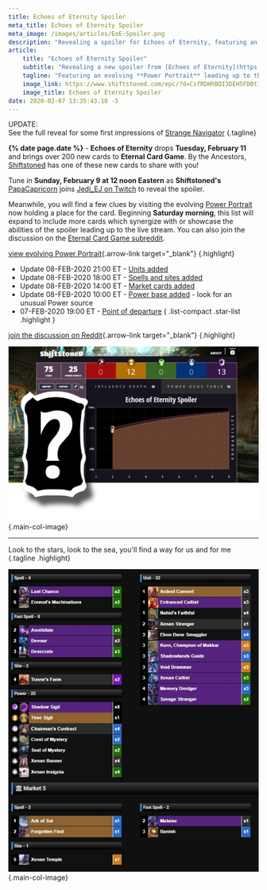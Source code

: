 ```yaml
---
title: Echoes of Eternity Spoiler
meta_title: Echoes of Eternity Spoiler
meta_image: /images/articles/EoE-Spoiler.png
description: "Revealing a spoiler for Echoes of Eternity, featuring an evolving decklist."
article:
    title: "Echoes of Eternity Spoiler"
    subtitle: "Revealing a new spoiler from [Echoes of Eternity](https://www.direwolfdigital.com/news/new-set-echoes-of-eternity/), the upcoming expansion for [Eternal Card Game](https://www.direwolfdigital.com/eternal/)"
    tagline: "Featuring an evolving **Power Portrait** leading up to the stream"
    image_link: https://www.shiftstoned.com/epc/?d=CsfRDHhBDI3DEH5FDBtICBlIBC7HDtfREF9GDvfKDB4IDE-GDBkQDC_ECChFCHkKCImFIB5HBB_BEEvICEqICA9BECpGEH4FEJBCAABHiBBCoBBHgEBCvGBFgH&t=Echoes%20of%20Eternity%20Spoiler
    image_title: Echoes of Eternity Spoiler
date: 2020-02-07 13:35:43.10 -5
---
```

UPDATE:\
See the full reveal for some first impressions of [Strange Navigator](StrangeNavigator.html) {.tagline}

**{% date page.date %}** - **Echoes of Eternity** drops **Tuesday, February 11** and brings over 200 new cards to **Eternal Card Game**. By the Ancestors, [Shiftstoned][] has one of these new cards to share with you!

  [Shiftstoned]: https://www.shiftstoned.com/

Tune in **Sunday, February 9 at 12 noon Eastern** as **Shiftstoned's** [PapaCapricorn][] joins [Jedi_EJ on Twitch][] to reveal the spoiler.

  [PapaCapricorn]: https://twitter.com/PapaCapricorn
  [Jedi_EJ on Twitch]: https://www.twitch.tv/jedi_ej

Meanwhile, you will find a few clues by visiting the evolving [Power Portrait][epc-spoiler] now holding a place for the card. Beginning **Saturday morning**, this list will expand to include more cards which synergize with or showcase the abilities of the spoiler leading up to the live stream. You can also join the discussion on the [Eternal Card Game subreddit][].

  [epc-spoiler]: https://www.shiftstoned.com/epc/?d=CsfRDHhBDI3DEH5FDBtICBlIBC7HDtfREF9GDvfKDB4IDE-GDBkQDC_ECChFCHkKCImFIB5HBB_BEEvICEqICA9BECpGEH4FEJBCAABHiBBCoBBHgEBCvGBFgH&t=Echoes%20of%20Eternity%20Spoiler "Power Portrait"
  [Eternal Card Game subreddit]: https://www.reddit.com/r/EternalCardGame/comments/f0sujj/echoes_of_eternity_spoiler_reveal_tomorrow_29_on/ "Reddit"

[view evolving Power Portrait][epc-spoiler]{.arrow-link target="_blank"}
{.highlight}

* Update 08-FEB-2020 21:00 ET - [Units added][epc-spoiler]
* Update 08-FEB-2020 18:00 ET -  [Spells and sites added](https://www.shiftstoned.com/epc/?d=IB5HBB_BEEvICEqICA9BECpGEH4FEJBgBJCCsfRCImFDBtICBlIDtfRCHkKCAABHiBBCoBBHgEBCvGBFgH&t=Echoes%20of%20Eternity%20Spoiler)
* Update 08-FEB-2020 14:00 ET - [Market cards added](https://www.shiftstoned.com/epc/?d=IB5HBB_BEEvICEqICA9BECpGEH4FEJBuBJCCAABHiBBCoBBHgEBCvGBFgH&t=Echoes%20of%20Eternity%20Spoiler)
* Update 08-FEB-2020 10:00 ET - [Power base added](https://www.shiftstoned.com/epc/?d=IB5HBB_BEEvICEqICA9BECpGEH4FEJBuBJC&t=Echoes%20of%20Eternity%20Spoiler) - look for an unusual Power source
* 07-FEB-2020 19:00 ET - [Point of departure](https://www.shiftstoned.com/epc/?d=EJBuBJCMB_BNB5H&t=Echoes%20of%20Eternity%20Spoiler)
{ .list-compact .star-list .highlight }

[join the discussion on Reddit](https://www.reddit.com/r/EternalCardGame/comments/f0sujj/echoes_of_eternity_spoiler_reveal_tomorrow_29_on/){.arrow-link target="_blank"}
{.highlight}

[![Graphic](/images/articles/EoE-Spoiler.png "Echoes of Eternity Spoiler")][epc-spoiler]
{.main-col-image}

----

Look to the stars, look to the sea, you'll find a way for us and for me {.tagline .highlight}

![Graphic](/images/articles/SNDecklist.JPG "Echoes of Eternity Spoiler")
{.main-col-image}
